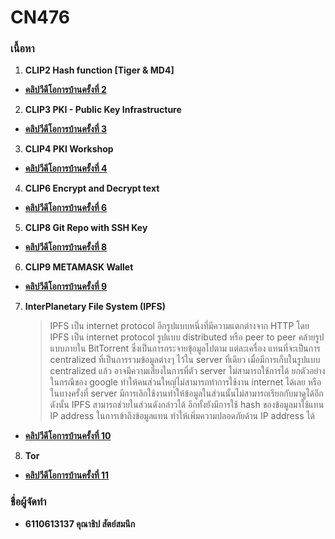 # CN476

### เนื้อหา

1. **CLIP2 Hash function [Tiger & MD4]** 
* [**คลิปวีดีโอการบ้านครั้งที่ 2**](https://youtu.be/Xu7I4Bpjb3s)

2. **CLIP3 PKI - Public Key Infrastructure**
* [**คลิปวีดีโอการบ้านครั้งที่ 3**](https://youtu.be/X03w6O_5LcA)

3. **CLIP4 PKI Workshop**
* [**คลิปวีดีโอการบ้านครั้งที่ 4**](https://youtu.be/vgbHZBCNaZw)

4. **CLIP6 Encrypt and Decrypt text**
* [**คลิปวีดีโอการบ้านครั้งที่ 6**](https://youtu.be/AemkVnW2p84)

5. **CLIP8 Git Repo with SSH Key**
* [**คลิปวีดีโอการบ้านครั้งที่ 8**](https://youtu.be/BrVnU36g2F8)

6. **CLIP9 METAMASK Wallet**
* [**คลิปวีดีโอการบ้านครั้งที่ 9**](https://youtu.be/LM32eHzHxyc)

7. **InterPlanetary File System (IPFS)**

    >  IPFS เป็น internet protocol อีกรูปแบบหนึ่งที่มีความแตกต่างจาก HTTP โดย IPFS เป็น internet protocol รูปแบบ distributed หรือ peer to peer คล้ายรูปแบบภายใน BitTorrent ซึ่งเป็นการกระจายขุ้อมูลไปตาม แต่ละเครื่อง แทนที่จะเป็นการ centralized ที่เป็นการรวมข้อมูลต่างๆ ไว้ใน server ที่เดียว เมื่อมีการเก็บในรูปแบบ centralized แล้ว อาจมีความเสี่ยงในการที่ตัว server ไม่สามารถใช้การได้ ยกตัวอย่างในกรณีของ google ทำให้คนส่วนใหญ่ไม่สามารถทำการใช้งาน internet ได้เลย หรือในบางครั้งที่ server มีการเลิกใช้งานทำให้ข้อมูลในส่วนนั้นไม่สามารถเรียกกับมาดูได้อีก ดังนั้น IPFS สามารถช่วยในส่วนดังกล่าวได้ อีกทั้งยังมีการใช้ hash ของข้อมูลมาใช้แทน IP address ในการเข้าถึงข้อมูลแทน ทำให้เพิ่มความปลอดภัยด้าน IP address ได้
* [**คลิปวีดีโอการบ้านครั้งที่ 10**](https://youtu.be/GXlZx9zAq9o)

8. **Tor**
* [**คลิปวีดีโอการบ้านครั้งที่ 11**](https://youtu.be/kUzHCRWSGrw)


### ชื่อผู้จัดทำ
* **6110613137 คุณาธิป สัตย์สมนึก**


